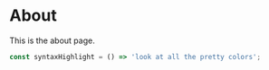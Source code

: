 # About

This is the about page.

``` javascript
const syntaxHighlight = () => 'look at all the pretty colors';
```
